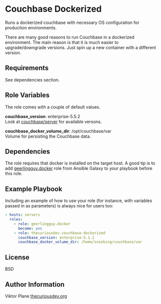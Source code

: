 Couchbase Dockerized
=========

Runs a dockerized couchbase with necessary OS configuration for production environments.

There are many good reasons to run Couchbase in a dockerized environment. The main reason is that it is much easier to upgrade/downgrade versions. Just spin up a new container with a different version.

Requirements
------------

See dependencies section.

Role Variables
--------------

The role comes with a couple of default values.

**couchbase_version**: enterprise-5.5.2 \
Look at [couchbase/server]() for available versons.

**couchbase_docker_volume_dir**: /opt/couchbase/var \
Volume for persisting the Couchbase data.

Dependencies
------------

The role requires that docker is installed on the target host. A good tip is to add [geerlingguy.docker](https://galaxy.ansible.com/geerlingguy/docker) role from Ansible Galaxy to your playbook before this role.

Example Playbook
----------------

Including an example of how to use your role (for instance, with variables passed in as parameters) is always nice for users too:
```yaml
- hosts: servers
  roles:
    - role: geerlingguy.docker
      become: yes
    - role: thecuriousdev.couchbase-dockerized
      couchbase_version: enterprise-5.1.1
      couchbase_docker_volume_dir: /home/snieking/couchbase/var
```

License
-------

BSD

Author Information
------------------

Viktor Plane [thecuriousdev.org](https://thecuriousdev.org)
